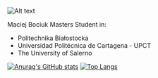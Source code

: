 ![Alt text](./circle.svg)

Maciej Bociuk
Masters Student in:
- Politechnika Białostocka
- Universidad Politécnica de Cartagena - UPCT
- The University of Salerno

[![Anurag's GitHub stats](https://github-readme-stats.vercel.app/api?username=me3eh&theme=midnight-purple&count_private=true)](https://github.com/anuraghazra/github-readme-stats)
[![Top Langs](https://github-readme-stats.vercel.app/api/top-langs/?username=me3eh&layout=compact&theme=midnight-purple)](https://github.com/anuraghazra/github-readme-stats)
